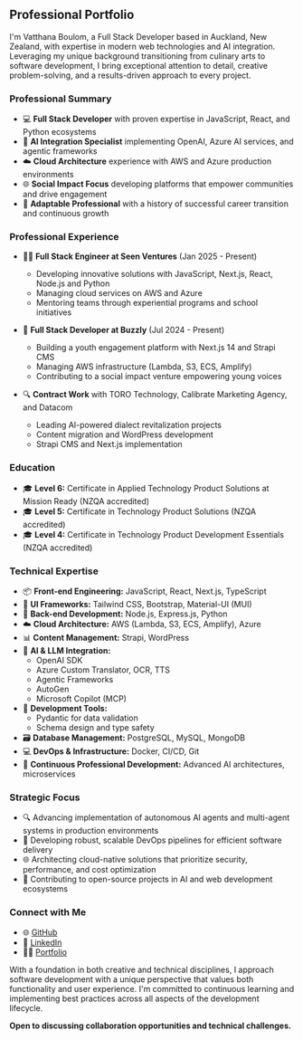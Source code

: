 ## Professional Portfolio

I'm Vatthana Boulom, a Full Stack Developer based in Auckland, New Zealand, with expertise in modern web technologies and AI integration. Leveraging my unique background transitioning from culinary arts to software development, I bring exceptional attention to detail, creative problem-solving, and a results-driven approach to every project.

### Professional Summary
- 💻 **Full Stack Developer** with proven expertise in JavaScript, React, and Python ecosystems
- 🤖 **AI Integration Specialist** implementing OpenAI, Azure AI services, and agentic frameworks
- ☁️ **Cloud Architecture** experience with AWS and Azure production environments
- 🌐 **Social Impact Focus** developing platforms that empower communities and drive engagement
- 🔄 **Adaptable Professional** with a history of successful career transition and continuous growth

### Professional Experience
- 👨‍💻 **Full Stack Engineer at Seen Ventures** (Jan 2025 - Present)
  - Developing innovative solutions with JavaScript, Next.js, React, Node.js and Python
  - Managing cloud services on AWS and Azure
  - Mentoring teams through experiential programs and school initiatives

- 🚀 **Full Stack Developer at Buzzly** (Jul 2024 - Present)
  - Building a youth engagement platform with Next.js 14 and Strapi CMS
  - Managing AWS infrastructure (Lambda, S3, ECS, Amplify)
  - Contributing to a social impact venture empowering young voices

- 🔍 **Contract Work** with TORO Technology, Calibrate Marketing Agency, and Datacom
  - Leading AI-powered dialect revitalization projects
  - Content migration and WordPress development
  - Strapi CMS and Next.js implementation

### Education
- 🎓 **Level 6:** Certificate in Applied Technology Product Solutions at Mission Ready (NZQA accredited)
- 🎓 **Level 5:** Certificate in Technology Product Solutions (NZQA accredited)
- 🎓 **Level 4:** Certificate in Technology Product Development Essentials (NZQA accredited)

### Technical Expertise
- 📦 **Front-end Engineering:** JavaScript, React, Next.js, TypeScript
- 🎨 **UI Frameworks:** Tailwind CSS, Bootstrap, Material-UI (MUI)
- 📡 **Back-end Development:** Node.js, Express.js, Python
- ☁️ **Cloud Architecture:** AWS (Lambda, S3, ECS, Amplify), Azure
- 📊 **Content Management:** Strapi, WordPress
- 🤖 **AI & LLM Integration:** 
  - OpenAI SDK
  - Azure Custom Translator, OCR, TTS
  - Agentic Frameworks
  - AutoGen
  - Microsoft Copilot (MCP)
- 🔧 **Development Tools:**
  - Pydantic for data validation
  - Schema design and type safety
- 🗃️ **Database Management:** PostgreSQL, MySQL, MongoDB
- 💻 **DevOps & Infrastructure:** Docker, CI/CD, Git
- 🚀 **Continuous Professional Development:** Advanced AI architectures, microservices

### Strategic Focus
- 🔍 Advancing implementation of autonomous AI agents and multi-agent systems in production environments
- 🔄 Developing robust, scalable DevOps pipelines for efficient software delivery
- 🌐 Architecting cloud-native solutions that prioritize security, performance, and cost optimization
- 👥 Contributing to open-source projects in AI and web development ecosystems

### Connect with Me
- 🌐 [GitHub](https://github.com/VatthanaB) 
- 👔 [LinkedIn](https://www.linkedin.com/in/vatthana-boulom/)  
- 🧙‍♂️ [Portfolio](https://vatthana-boulom-framer-portfolio.vercel.app/)

With a foundation in both creative and technical disciplines, I approach software development with a unique perspective that values both functionality and user experience. I'm committed to continuous learning and implementing best practices across all aspects of the development lifecycle.

**Open to discussing collaboration opportunities and technical challenges.**

